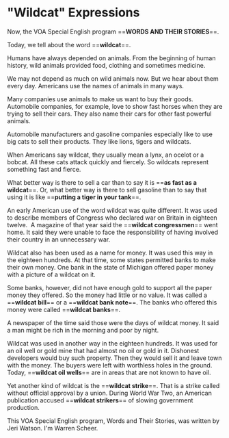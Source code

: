 # "Wildcat" Expressions

Now, the VOA Special English program ==**WORDS AND THEIR STORIES**==.

Today, we tell about the word ==**wildcat**==.

Humans have always depended on animals. From the beginning of human history, wild animals provided food, clothing and sometimes medicine.

We may not depend as much on wild animals now. But we hear about them every day. Americans use the names of animals in many ways.

Many companies use animals to make us want to buy their goods. Automobile companies, for example, love to show fast horses when they are trying to sell their cars. They also name their cars for other fast powerful animals.

Automobile manufacturers and gasoline companies especially like to use big cats to sell their products. They like lions, tigers and wildcats.

When Americans say wildcat, they usually mean a lynx, an ocelot or a bobcat. All these cats attack quickly and fiercely. So wildcats represent something fast and fierce.

What better way is there to sell a car than to say it is ==**as fast as a wildcat**==. Or, what better way is there to sell gasoline than to say that using it is like ==**putting a tiger in your tank**==.

An early American use of the word wildcat was quite different. It was used to describe members of Congress who declared war on Britain in eighteen twelve.  A magazine of that year said the ==**wildcat congressmen**== went home. It said they were unable to face the responsibility of having involved their country in an unnecessary war.

Wildcat also has been used as a name for money. It was used this way in the eighteen hundreds. At that time, some states permitted banks to make their own money. One bank in the state of Michigan offered paper money with a picture of a wildcat on it.

Some banks, however, did not have enough gold to support all the paper money they offered. So the money had little or no value. It was called a ==**wildcat bill**== or a ==**wildcat bank note**==. The banks who offered this money were called ==**wildcat banks**==.

A newspaper of the time said those were the days of wildcat money. It said a man might be rich in the morning and poor by night.

Wildcat was used in another way in the eighteen hundreds. It was used for an oil well or gold mine that had almost no oil or gold in it. Dishonest developers would buy such property. Then they would sell it and leave town with the money. The buyers were left with worthless holes in the ground. Today, ==**wildcat oil wells**== are in areas that are not known to have oil.

Yet another kind of wildcat is the ==**wildcat strike**==. That is a strike called without official approval by a union. During World War Two, an American publication accused ==**wildcat strikers**== of slowing government production.

This VOA Special English program, Words and Their Stories, was written by Jeri Watson. I'm Warren Scheer.

